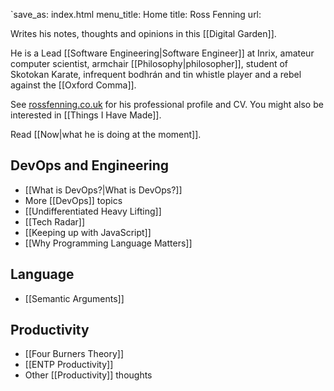 `save_as: index.html
menu_title: Home
title: Ross Fenning
url:

Writes his notes, thoughts and opinions in this [[Digital Garden]].

He is a Lead [[Software Engineering|Software Engineer]] at Inrix, amateur computer scientist, armchair [[Philosophy|philosopher]], student of Skotokan Karate, infrequent bodhrán and tin whistle player and a rebel against the [[Oxford Comma]].

See [rossfenning.co.uk](https://rossfenning.co.uk) for his professional profile and CV. You might also be interested in [[Things I Have Made]].

Read [[Now|what he is doing at the moment]].

## DevOps and Engineering

- [[What is DevOps?|What is DevOps?]]
- More [[DevOps]] topics
- [[Undifferentiated Heavy Lifting]]
- [[Tech Radar]]
- [[Keeping up with JavaScript]]
- [[Why Programming Language Matters]]

## Language

- [[Semantic Arguments]]

## Productivity

- [[Four Burners Theory]]
- [[ENTP Productivity]]
- Other [[Productivity]] thoughts
